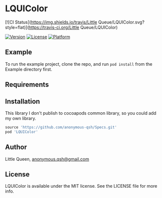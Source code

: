 # LQUIColor

[![CI Status](https://img.shields.io/travis/Little Queue/LQUIColor.svg?style=flat)](https://travis-ci.org/Little Queue/LQUIColor)

[![Version](https://img.shields.io/cocoapods/v/LQUIColor.svg?style=flat)](https://cocoapods.org/pods/LQUIColor)
[![License](https://img.shields.io/cocoapods/l/LQUIColor.svg?style=flat)](https://cocoapods.org/pods/LQUIColor)
[![Platform](https://img.shields.io/cocoapods/p/LQUIColor.svg?style=flat)](https://cocoapods.org/pods/LQUIColor)

## Example

To run the example project, clone the repo, and run `pod install` from the Example directory first.

## Requirements

## Installation

This library I don't publish to cocoapods common library, so you could add my own library.

```ruby
source 'https://github.com/anonymous-qsh/Specs.git'
pod 'LQUIColor'
```

## Author

Little Queen, anonymous.qsh@gmail.com

## License

LQUIColor is available under the MIT license. See the LICENSE file for more info.
